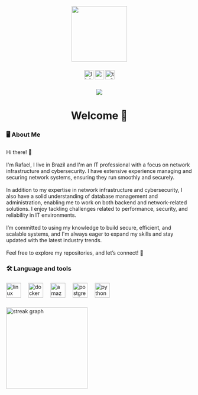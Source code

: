 <div align="center">
  <img height="150" src="https://media2.giphy.com/media/v1.Y2lkPTc5MGI3NjExcW41bm4xd2VkeWdjeWM5YTVhNjUwdGh3M3BjbXBoZ2UwNGc4Zm9mMSZlcD12MV9pbnRlcm5hbF9naWZfYnlfaWQmY3Q9Zw/077i6AULCXc0FKTj9s/giphy.gif"  />
</div>

###

<div align="center">
  <img src="https://img.shields.io/static/v1?message=LinkedIn&logo=linkedin&label=&color=0077B5&logoColor=white&labelColor=&style=for-the-badge" height="25" alt="linkedin logo"  />
  <img src="https://img.shields.io/static/v1?message=Youtube&logo=youtube&label=&color=FF0000&logoColor=white&labelColor=&style=for-the-badge" height="25" alt="youtube logo"  />
  <img src="https://img.shields.io/static/v1?message=Twitter&logo=twitter&label=&color=1DA1F2&logoColor=white&labelColor=&style=for-the-badge" height="25" alt="twitter logo"  />
</div>

###

<div align="center">
  <img src="https://visitor-badge.laobi.icu/badge?page_id=rafaelrro.rafaelrro&"  />
</div>

###

<h1 align="center">Welcome 👋</h1>

###

<h3 align="left">🖥️  About Me</h3>

###

<p align="left">Hi there! 👋<br><br>I'm Rafael, I live in Brazil and I'm an IT professional with a focus on network infrastructure and cybersecurity. I have extensive experience managing and securing network systems, ensuring they run smoothly and securely.<br><br>In addition to my expertise in network infrastructure and cybersecurity, I also have a solid understanding of database management and administration, enabling me to work on both backend and network-related solutions. I enjoy tackling challenges related to performance, security, and reliability in IT environments.<br><br>I’m committed to using my knowledge to build secure, efficient, and scalable systems, and I'm always eager to expand my skills and stay updated with the latest industry trends.<br><br>Feel free to explore my repositories, and let’s connect! 🚀</p>

###

<h3 align="left">🛠 Language and tools</h3>

###

<div align="left">
  <img src="https://skillicons.dev/icons?i=linux" height="40" alt="linux logo"  />
  <img width="12" />
  <img src="https://skillicons.dev/icons?i=docker" height="40" alt="docker logo"  />
  <img width="12" />
  <img src="https://skillicons.dev/icons?i=aws" height="40" alt="amazonwebservices logo"  />
  <img width="12" />
  <img src="https://skillicons.dev/icons?i=postgres" height="40" alt="postgresql logo"  />
  <img width="12" />
  <img src="https://skillicons.dev/icons?i=py" height="40" alt="python logo"  />
</div>

###

<h3 align="left"></h3>

###

<div align="left">
  <img src="https://streak-stats.demolab.com?user=rafaelrro&locale=en&mode=daily&theme=dark&hide_border=false&border_radius=5&order=3" height="220" alt="streak graph"  />
</div>

###
